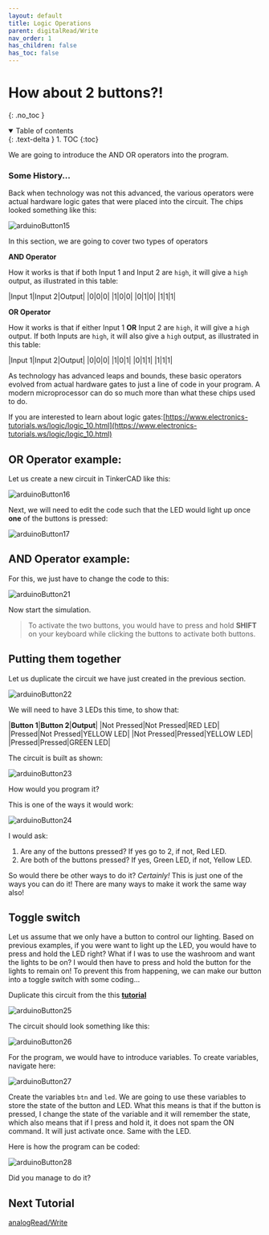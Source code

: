 ```yaml
---
layout: default
title: Logic Operations
parent: digitalRead/Write
nav_order: 1
has_children: false
has_toc: false
---
```


# How about 2 buttons?!

{: .no_toc }

<details open markdown="block">
  <summary>
    Table of contents
  </summary>
  {: .text-delta }
1. TOC
{:toc}
</details>

 We are going to introduce the AND OR operators into the program.

### Some History...

Back when technology was not this advanced, the various operators were actual hardware logic gates that were placed into the circuit. The chips looked something like this:

![arduinoButton15](imageAssets/arduinoButton15.jpg)

In this section, we are going to cover two types of operators

**AND Operator**

How it works is that if both Input 1 and Input 2 are `high`, it will give a `high` output, as illustrated in this table:

|Input 1|Input 2|Output|
|0|0|0|
|1|0|0|
|0|1|0|
|1|1|1|


**OR Operator**

How it works is that if either Input 1 **OR** Input 2 are `high`, it will give a `high` output. If both Inputs are `high`, it will also give a `high` output, as illustrated in this table:

|Input 1|Input 2|Output|
|0|0|0|
|1|0|1|
|0|1|1|
|1|1|1|

As technology has advanced leaps and bounds, these basic operators evolved from actual hardware gates to just a line of code in your program. A modern microprocessor can do so much more than what these chips used to do.

If you are interested to learn about logic gates:[https://www.electronics-tutorials.ws/logic/logic_10.html](https://www.electronics-tutorials.ws/logic/logic_10.html)

## OR Operator example:

Let us create a new circuit in TinkerCAD like this:

![arduinoButton16](imageAssets/arduinoButton16.png)

Next, we will need to edit the code such that the LED would light up once **one** of the buttons is pressed:

![arduinoButton17](imageAssets/arduinoButton17.png)


## AND Operator example:

For this, we just have to change the code to this:

![arduinoButton21](imageAssets/arduinoButton21.png)

Now start the simulation.

>To activate the two buttons, you would have to press and hold **SHIFT** on your keyboard while clicking the buttons to activate both buttons.

## Putting them together

Let us duplicate the circuit we have just created in the previous section.

![arduinoButton22](imageAssets/arduinoButton22.png)

We will need to have 3 LEDs this time, to show that:

|**Button 1**|**Button 2**|**Output**|
|Not Pressed|Not Pressed|RED LED|
|Pressed|Not Pressed|YELLOW LED|
|Not Pressed|Pressed|YELLOW LED|
|Pressed|Pressed|GREEN LED|

The circuit is built as shown:

![arduinoButton23](imageAssets/arduinoButton23.png)

How would you program it?

This is one of the ways it would work:

![arduinoButton24](imageAssets/arduinoButton24.png)

I would ask:
1. Are any of the buttons pressed? If yes go to 2, if not, Red LED.
2. Are both of the buttons pressed? If yes, Green LED, if not, Yellow LED.

So would there be other ways to do it? *Certainly!* This is just one of the ways you can do it! There are many ways to make it work the same way also!

## Toggle switch

Let us assume that we only have a button to control our lighting. Based on previous examples, if you were want to light up the LED, you would have to press and hold the LED right? What if I was to use the washroom and want the lights to be on? I would then have to press and hold the button for the lights to remain on! To prevent this from happening, we can make our button into a toggle switch with some coding...

Duplicate this circuit from the this **[tutorial](#control-your-lights)**

![arduinoButton25](imageAssets/arduinoButton25.png)

The circuit should look something like this:

![arduinoButton26](imageAssets/arduinoButton26.png)

For the program, we would have to introduce variables. To create variables, navigate here:

![arduinoButton27](imageAssets/arduinoButton27.png)

Create the variables `btn` and `led`. We are going to use these variables to store the state of the button and LED. What this means is that if the button is pressed, I change the state of the variable and it will remember the state, which also means that if I press and hold it, it does not spam the ON command. It will just activate once. Same with the LED.

Here is how the program can be coded:

![arduinoButton28](imageAssets/arduinoButton28.png)

Did you manage to do it?

## Next Tutorial
[analogRead/Write](../analogRead/index.md)